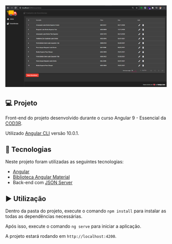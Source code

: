 <h1 align="center">
    <img src=".github/crud.PNG" />
</h1>

## 💻 Projeto

Front-end do projeto desenvolvido durante o curso Angular 9 - Essencial da [COD3R](https://github.com/cod3rcursos).

Utilizado [Angular CLI](https://github.com/angular/angular-cli) versão 10.0.1.

## :rocket: Tecnologias

Neste projeto foram utilizadas as seguintes tecnologias:

- [Angular](https://angular.io/)
- [Biblioteca Angular Material](https://material.angular.io/)
- Back-end com [JSON Server](https://www.npmjs.com/package/json-server)

## ▶️ Utilização

Dentro da pasta do projeto, execute o comando `npm install` para instalar as todas as dependências necessárias.

Após isso, execute o comando `ng serve` para iniciar a aplicação.

A projeto estará rodando em `http://localhost:4200`.











